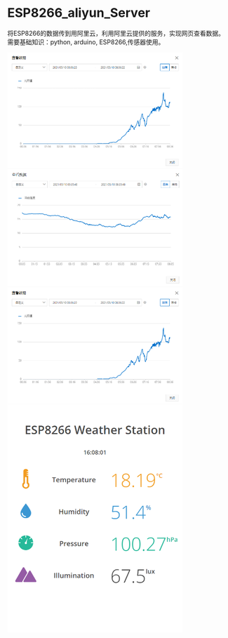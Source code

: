 # ESP8266_aliyun_Server

将ESP8266的数据传到用阿里云，利用阿里云提供的服务，实现网页查看数据。需要基础知识：python, arduino, ESP8266,传感器使用。

<img src=https://github.com/sunke-github/ESP8266_aliyun_Server/blob/main/%E5%85%89%E7%85%A7.png width="400px" />
<img src=https://github.com/sunke-github/ESP8266_aliyun_Server/blob/main/%E6%B8%A9%E5%BA%A6.png width="400px" />
<img src=https://github.com/sunke-github/ESP8266_aliyun_Server/blob/main/%E5%85%89%E7%85%A7.png width="400px" />
<img src=https://github.com/sunke-github/ESP8266_aliyun_Server/blob/main/%E7%BD%91%E9%A1%B5.png width="400px" />